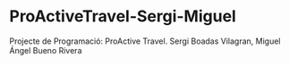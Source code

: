 # ProActiveTravel-Sergi-Miguel
Projecte de Programació: ProActive Travel. Sergi Boadas Vilagran, Miguel Ángel Bueno Rivera
